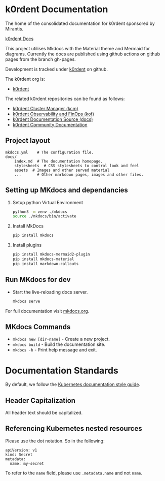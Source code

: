 # k0rdent Documentation

The home of the consolidated documentation for k0rdent sponsored by Mirantis.

[k0rdent Docs](https://k0rdent.github.io/docs)

This project utilises Mkdocs with the Material theme and Mermaid for
diagrams. Currently the docs are published using github actions on github pages
from the branch gh-pages.

Development is tracked under [k0rdent](https://github.com/orgs/k0rdent/projects/4) on github.

The k0rdent org is:
 * [k0rdent](https://github.com/k0rdent)

The related k0rdent repositories can be found as follows:
 * [k0rdent Cluster Manager (kcm)](https://github.com/k0rdent/kcm)
 * [k0rdent Observability and FinOps (kof)](https://github.com/k0rdent/kof)
 * [k0rdent Documentation Source (docs)](https://github.com/k0rdent/docs)
 * [k0rdent Community Documentation](https://github.com/k0rdent/community)

## Project layout

    mkdocs.yml    # The configuration file.
    docs/
        index.md  # The documentation homepage.
        stylesheets  # CSS stylesheets to control look and feel
        assets  # Images and other served material
        ...       # Other markdown pages, images and other files.

## Setting up MKdocs and dependancies

1. Setup python Virtual Environment

    ```bash
    python3 -m venv ./mkdocs
    source ./mkdocs/bin/activate
    ```

2. Install MkDocs

    ```bash
    pip install mkdocs
    ```

3. Install plugins

    ```bash
    pip install mkdocs-mermaid2-plugin
    pip install mkdocs-material
    pip install markdown-callouts
    ```

## Run MKdocs for dev

* Start the live-reloading docs server.

    ```bash
    mkdocs serve
    ```

For full documentation visit [mkdocs.org](https://www.mkdocs.org).

## MKdocs Commands

* `mkdocs new [dir-name]` - Create a new project.
* `mkdocs build` - Build the documentation site.
* `mkdocs -h` - Print help message and exit.

# Documentation Standards

By default, we follow the [Kubernetes documentation style guide](https://kubernetes.io/docs/contribute/style/style-guide/). 

## Header Capitalization

All header text should be capitalized.

## Referencing Kubernetes nested resources

Please use the dot notation.  So in the following:

```
apiVersion: v1
kind: Secret
metadata:
  name: my-secret
```

To refer to the `name` field, please use `.metadata.name` and not `name`.
